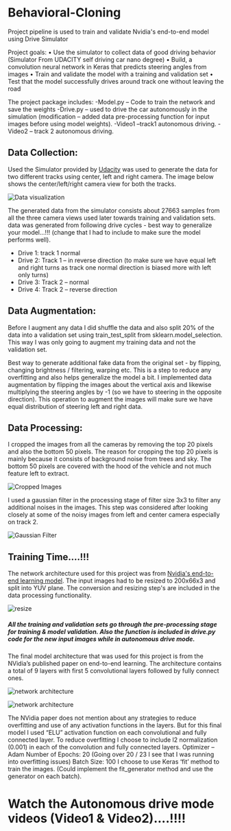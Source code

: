 # Behavioral-Cloning
Project pipeline is used to train and validate Nvidia's end-to-end model using Drive Simulator

Project goals:
•	Use the simulator to collect data of good driving behavior (Simulator From UDACITY self driving car nano degree)
•	Build, a convolution neural network in Keras that predicts steering angles from images
•	Train and validate the model with a training and validation set
•	Test that the model successfully drives around track one without leaving the road

The project package includes:
-Model.py – Code to train the network and save the weights
-Drive.py – used to drive the car autonomously in the simulation (modification – added data pre-processing function for input images before using model weights).
-Video1 –track1 autonomous driving.
-Video2 – track 2 autonomous driving.



## Data Collection:

Used the Simulator provided by [Udacity](https://github.com/udacity/CarND-Behavioral-Cloning-P3) was used to generate the data for two different tracks using center, left and right camera. The image below shows the center/left/right camera view for both the tracks.

![Data visualization](https://raw.github.com/aranga81/Behavioral-Cloning/master/output_images/data_visualization.JPG)

The generated data from the simulator consists about 27663 samples from all the three camera views used later towards training and validation sets.
data was generated from following drive cycles - best way to generalize your model...!!! (change that I had to include to make sure the model performs well).
-	Drive 1: track 1 normal
-	Drive 2: Track 1 – in reverse direction (to make sure we have equal left and right turns as track one normal direction is biased more     with left only turns)
-	Drive 3: Track 2 – normal
-	Drive 4: Track 2 – reverse direction

## Data Augmentation:

Before I augment any data I did shuffle the data and also split 20% of the data into a validation set using train_test_split from sklearn.model_selection. This way I was only going to augment my training data and not the validation set.

Best way to generate additional fake data from the original set - by flipping, changing brightness / filtering, warping etc. This is a step to reduce any overfitting and also helps generalize the model a bit. I implemented data augmentation by flipping the images about the vertical axis and likewise multiplying the steering angles by -1 (so we have to steering in the opposite direction). This operation to augment the images will make sure we have equal distribution of steering left and right data. 

## Data Processing:
I cropped the images from all the cameras by removing the top 20 pixels and also the bottom 50 pixels. The reason for cropping the top 20 pixels is mainly because it consists of background noise from trees and sky. The bottom 50 pixels are covered with the hood of the vehicle and not much feature left to extract. 

![Cropped Images](https://raw.github.com/aranga81/Behavioral-Cloning/master/output_images/cropping.png)


I used a gaussian filter in the processing stage of filter size 3x3 to filter any additional noises in the images. This step was considered after looking closely at some of the noisy images from left and center camera especially on track 2.

![Gaussian Filter](https://raw.github.com/aranga81/Behavioral-Cloning/master/output_images/gaussianblur.png)

## Training Time....!!!

The network architecture used for this project was from [Nvidia's end-to-end learning model](https://devblogs.nvidia.com/parallelforall/deep-learning-self-driving-cars/). The input images had to be resized to 200x66x3 and split into YUV plane. The conversion and resizing step's are included in the data processing functionality.

![resize](https://raw.github.com/aranga81/Behavioral-Cloning/master/output_images/yuv.png)

##### All the training and validation sets go through the pre-processing stage for training & model validation. Also the function is included in drive.py code for the new input images while in autonomous drive mode.

The final model architecture that was used for this project is from the NVidia’s published paper on end-to-end learning. The architecture contains a total of 9 layers with first 5 convolutional layers followed by fully connect ones.

![network architecture](https://raw.github.com/aranga81/Behavioral-Cloning/master/output_images/model.png)

![network architecture](https://raw.github.com/aranga81/Behavioral-Cloning/master/output_images/parameters.png)

The NVidia paper does not mention about any strategies to reduce overfitting and use of any activation functions in the layers. But for this final model I used “ELU” activation function on each convolutional and fully connected layer. 
To reduce overfitting I choose to include l2 normalization (0.001) in each of the convolution and fully connected layers.
Optimizer – Adam 
Number of Epochs: 20 (Going over 20 / 23 I see that I was running into overfitting issues)
Batch Size: 100
I choose to use Keras ‘fit’ method to train the images. (Could implement the fit_generator method and use the generator on each batch).

# Watch the Autonomous drive mode videos (Video1 & Video2)....!!!!






